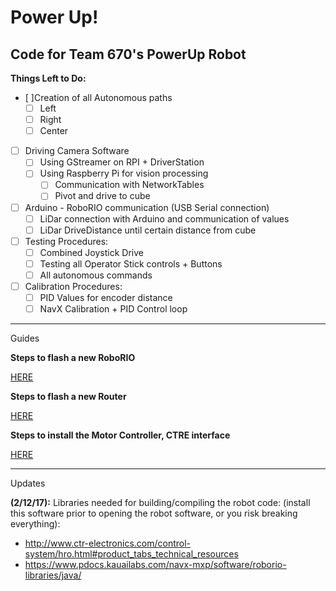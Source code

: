 # Power Up!
Code for Team 670's PowerUp Robot
--------------------------
**Things Left to Do:**

- [ ]Creation of all Autonomous paths
	- [ ] Left
	- [ ] Right
	- [ ] Center
- [ ] Driving Camera Software
	- [ ] Using GStreamer on RPI + DriverStation
	- [ ] Using Raspberry Pi for vision processing
		- [ ] Communication with NetworkTables
		- [ ] Pivot and drive to cube
- [ ] Arduino - RoboRIO communication (USB Serial connection)
 	-[ ] LiDar connection with Arduino and communication of values
	-[ ] LiDar DriveDistance until certain distance from cube
 -[ ] Testing Procedures:
 	-[ ] Combined Joystick Drive
	-[ ] Testing all Operator Stick controls + Buttons
	-[ ] All autonomous commands
 -[ ] Calibration Procedures:
 	-[ ] PID Values for encoder distance
	-[ ] NavX Calibration + PID Control loop

--------------------------
Guides

**Steps to flash a new RoboRIO**

[HERE](http://wpilib.screenstepslive.com/s/4485/m/24193/l/273817-updating-your-roborio-firmware)

**Steps to flash a new Router**

[HERE](https://wpilib.screenstepslive.com/s/4485/m/13503/l/144986-programming-your-radio-for-home-use)

**Steps to install the Motor Controller, CTRE interface**

[HERE](https://github.com/CrossTheRoadElec/Phoenix-Documentation#installing-phoenix-framework-onto-your-frc-robot)

--------------------------
Updates

**(2/12/17):** 
Libraries needed for building/compiling the robot code: (install this software prior to opening the robot software, or you risk breaking everything):
- http://www.ctr-electronics.com/control-system/hro.html#product_tabs_technical_resources
- https://www.pdocs.kauailabs.com/navx-mxp/software/roborio-libraries/java/
